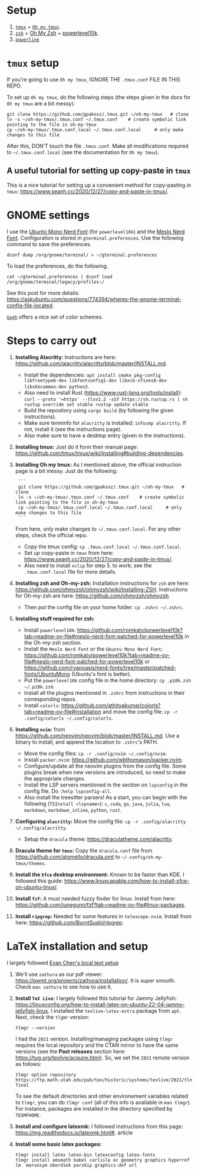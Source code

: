 # Setup

1. [`tmux`](https://github.com/tmux/tmux/wiki) + [`Oh my tmux`](https://github.com/gpakosz/.tmux#configuration).
2. [`zsh`](https://www.zsh.org/) + [Oh My Zsh](https://ohmyz.sh/) + [powerlevel10k](https://github.com/romkatv/powerlevel10k#fonts).
3. [`powerline`](https://github.com/powerline/powerline)

# `tmux` setup

If you're going to use `Oh my tmux`, IGNORE THE `.tmux.conf` FILE IN THIS REPO.

To set up `Oh my tmux`, do the following steps (the steps given in the docs for `Oh my tmux` are a bit messy).

```shell
git clone https://github.com/gpakosz/.tmux.git ~/oh-my-tmux   # clone
ln -s ~/oh-my-tmux/.tmux.conf ~/.tmux.conf    # create symbolic link pointing to the file in oh-my-tmux
cp ~/oh-my-tmux/.tmux.conf.local ~/.tmux.conf.local     # only make changes to this file
```

After this, DON'T touch the file `.tmux.conf`. Make all modifications required to `~/.tmux.conf.local` (see the documentation for `Oh my tmux`).

## A useful tutorial for setting up copy-paste in `tmux`

This is a nice tutorial for setting up a convenient method for copy-pasting in `tmux`: https://www.seanh.cc/2020/12/27/copy-and-paste-in-tmux/.

# GNOME settings

I use the  [Ubunto Mono Nerd Font](https://github.com/ryanoasis/nerd-fonts/tree/master/patched-fonts/UbuntuMono) (for `powerlevel10k`) and the [Meslo Nerd Font](https://github.com/romkatv/powerlevel10k#fonts). Configuration is stored in `gterminal.preferences`. Use the following command to save the preferences.

```shell
dconf dump /org/gnome/terminal/ > ~/gterminal.preferences
```

To load the preferences, do the following. 

```shell
cat ~/gterminal.preferences | dconf load /org/gnome/terminal/legacy/profiles:/
```

See this post for more details: https://askubuntu.com/questions/774394/wheres-the-gnome-terminal-config-file-located. 

[`Gogh`](https://github.com/Gogh-Co/Gogh) offers a nice set of color schemes.

# Steps to carry out

1. **Installing Alacritty**: Instructions are here: https://github.com/alacritty/alacritty/blob/master/INSTALL.md.
    - Install the dependencies: `apt install cmake pkg-config libfreetype6-dev libfontconfig1-dev libxcb-xfixes0-dev libxkbcommon-dev python3`.
    - Also need to install Rust (https://www.rust-lang.org/tools/install):
            ```
            curl --proto '=https' --tlsv1.2 -sSf https://sh.rustup.rs | sh
            rustup override set stable
            rustup update stable
            ```
    - Build the repository using `cargo build` (by following the given instructions).
    - Make sure terminfo for `alacritty` is installed: `infocmp alacritty`. If not, install it (see the instructions page).
    - Also make sure to have a desktop entry (given in the instructions).

2. **Installing tmux:** Just do it form their manual page: https://github.com/tmux/tmux/wiki/Installing#building-dependencies.
3. **Installing Oh my tmux:** As I mentioned above, the official instruction page is a bit messy. Just do the following:

        ```
        git clone https://github.com/gpakosz/.tmux.git ~/oh-my-tmux   # clone
        ln -s ~/oh-my-tmux/.tmux.conf ~/.tmux.conf    # create symbolic link pointing to the file in oh-my-tmux
        cp ~/oh-my-tmux/.tmux.conf.local ~/.tmux.conf.local     # only make changes to this file
        ```

    From here, only make changes to `~/.tmux.conf.local`. For any other steps, check the official repo.
    - Copy the tmux config: `cp .tmux.conf.local ~/.tmux.conf.local`.
    - Set up copy-paste in `tmux` from here: https://www.seanh.cc/2020/12/27/copy-and-paste-in-tmux/.
    - Also need to install `xclip` for step 5. to work; see the `.tmux.conf.local` file for more details.
4. **Installing zsh and Oh-my-zsh:** Installation instructions for `zsh` are here: https://github.com/ohmyzsh/ohmyzsh/wiki/Installing-ZSH. Instructions for
    Oh-my-zsh are here: https://github.com/ohmyzsh/ohmyzsh.
    - Then put the config file on your home folder: `cp .zshrc ~/.zshrc`.

5. **Installing stuff required for zsh:**
    - Install `powerlevel10k`: https://github.com/romkatv/powerlevel10k?tab=readme-ov-file#meslo-nerd-font-patched-for-powerlevel10k in the Oh-my-zsh section.
    - Install the `Meslo Nerd Font` or the `Ubuntu Mono Nerd Font`: https://github.com/romkatv/powerlevel10k?tab=readme-ov-file#meslo-nerd-font-patched-for-powerlevel10k or https://github.com/ryanoasis/nerd-fonts/tree/master/patched-fonts/UbuntuMono (Ubuntu's font is better).
    - Put the `powerlevel10k` config file in the home directory: `cp .p10k.zsh ~/.p10k.zsh`.
    - Install all the plugins mentioned in `.zshrc` from instructions in their corresponding repos.
    - Install `colorls`: https://github.com/athityakumar/colorls?tab=readme-ov-file#installation and move the config file: `cp -r .config/colorls ~/.config/colorls`.

6. **Installing `nvim`:** from https://github.com/neovim/neovim/blob/master/INSTALL.md. Use a binary to install, and append the location to `.zshrc`'s PATH.
    - Move the config files: `cp -r .config/nvim ~/.config/nvim`.
    - Install `packer.nvim`: https://github.com/wbthomason/packer.nvim.
    - Configure/update all the neovim plugins from the config file. Some plugins break when new versions are introduced, so need to make the appropriate changes.
    - Install the LSP servers mentioned in the section on `lspconfig` in the config file. Do `:help lspconfig-all`.
    - Also install the treesitter parsers! As a start, you can begin with the following (`TSInstall <lspname>`): `c`, `cuda`, `go`, `java`, `julia`, `lua`, `markdown`, `markdown_inline`, `python`, `rust`.

7. **Configuring `alacritty`:** Move the config file: `cp -r .config/alacritty ~/.config/alacritty`.
    - Setup the `dracula` theme: https://draculatheme.com/alacritty.

8. **Dracula theme for `tmux`:** Copy the `dracula.conf` file from https://github.com/atgmello/dracula.omt to `~/.config/oh-my-tmux/themes`.

9. **Install the `Xfce` desktop environment:** Known to be faster than KDE. I followed this guide: https://www.linuxcapable.com/how-to-install-xfce-on-ubuntu-linux/.

10. **Install `fzf`:** A must needed fuzzy finder for linux. Install from here: https://github.com/junegunn/fzf?tab=readme-ov-file#linux-packages.

11. **Install `ripgrep`:** Needed for some features in `telescope.nvim`. Install from here: https://github.com/BurntSushi/ripgrep.

# LaTeX installation and setup

I largely followed [Evan Chen's local text setup]()

1. We'll use `zathura` as our pdf viewer: https://pwmt.org/projects/zathura/installation/. It is super smooth. Check `man zathura` to see how to use it.

2. **Install `TeX Live`:** I largely followed this tutorial for Jammy Jellyfish: https://linuxconfig.org/how-to-install-latex-on-ubuntu-22-04-jammy-jellyfish-linux. I installed the `texlive-latex-extra` package from `apt`. Next, check the `tlgmr` version:

    ```
    tlmgr --version
    ```
    I had the `2021` version. Installing/managing packages using `tlmgr` requires the local repository and the CTAN mirror to have the same versions (see the **Past releases** section here: https://tug.org/texlive/acquire.html). So, we set the `2021` remote version as follows:

    ```
    tlmgr option repository https://ftp.math.utah.edu/pub/tex/historic/systems/texlive/2021/tlnet-final
    ```
    
    To see the default directories and other environement variables related to `tlmgr`, you can do `tlmgr conf` (all of this info is available in `man tlmgr`). For instance, packages are installed in the directory specified by `TEXMFHOME`.

3. **Install and configure latexmk:** I followed instructions from this page: https://mg.readthedocs.io/latexmk.html#. 
article
4. **Install some basic latex packages:** 

    ```
    tlmgr install latex latex-bin latexconfig latex-fonts
    tlmgr install amsmath babel carlisle ec geometry graphics hyperref lm  marvosym oberdiek parskip graphics-def url
    ```
